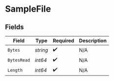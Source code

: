 # SampleFile


## Fields

| Field              | Type               | Required           | Description        |
| ------------------ | ------------------ | ------------------ | ------------------ |
| `Bytes`            | *string*           | :heavy_check_mark: | N/A                |
| `BytesRead`        | *int64*            | :heavy_check_mark: | N/A                |
| `Length`           | *int64*            | :heavy_check_mark: | N/A                |